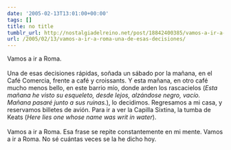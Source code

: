 ```yaml
---
date: '2005-02-13T13:01:00+00:00'
tags: []
title: no title
tumblr_url: http://nostalgiadelreino.net/post/18842400385/vamos-a-ir-a-roma-una-de-esas-decisiones
url: /2005/02/13/vamos-a-ir-a-roma-una-de-esas-decisiones/
---
```


<p>Vamos a ir a Roma. <br/><br/>Una de esas decisiones rápidas, soñada un sábado por la mañana, en el Café Comercia, frente a café y croissants. Y esta mañana, en otro café mucho menos bello, en este barrio mío, donde arden los rascacielos (<em>Esta mañana he visto su esqueleto, desde lejos, alzándose negro, vacío. Mañana pasaré junto a sus ruinas.</em>), lo decidimos. Regresamos a mi casa, y reservamos billetes de avión. Para ir a ver la Capilla Sixtina, la tumba de Keats (<em>Here lies one whose name was writ in water</em>).<br/><br/>Vamos a ir a Roma. Esa frase se repite constantemente en mi mente. Vamos a ir a Roma. No sé cuántas veces se la he dicho hoy.</p><div class="blogger-post-footer"><img width="1" height="1" src="https://blogger.googleusercontent.com/tracker/1180118427259117074-2391583867306902389?l=nostalgiadelreino.blogspot.com" alt=""/></div>